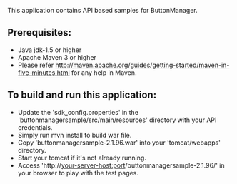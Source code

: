 This application contains API based samples for ButtonManager. 

Prerequisites:
---------------
*	Java jdk-1.5 or higher
*	Apache Maven 3 or higher
*  Please refer http://maven.apache.org/guides/getting-started/maven-in-five-minutes.html for any help in Maven.

To build and run this application:
----------------------------------

*   Update the 'sdk_config.properties' in the 'buttonmanagersample/src/main/resources' directory with your API credentials.
*	Simply run mvn install to build war file.
*	Copy 'buttonmanagersample-2.1.96.war' into your 'tomcat/webapps' directory.
*	Start your tomcat if it's not already running.
*	Access 'http://<your-server-host:port>/buttonmanagersample-2.1.96/' in your browser to play with the test pages.
